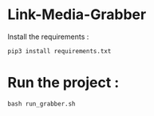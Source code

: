 # Link-Media-Grabber

Install the requirements :

```
pip3 install requirements.txt

```
# Run the project :
``` 
bash run_grabber.sh

```
